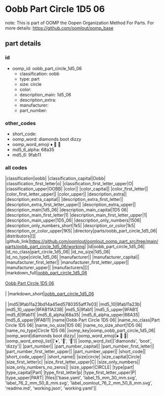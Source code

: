 # Oobb Part Circle 1D5 06  

note: This is part of OOMP the Oopen Organization Method For Parts. For more details: https://github.com/oomlout/oomp_base

##  part details





### id
* oomp_id: oobb_part_circle_1d5_06
  * classification: oobb
  * type: part
  * size: circle
  * color: 
  * description_main: 1d5_06
  * description_extra: 
  * manufacturer: 
  * part_number: 

### other_codes
* short_code: 
* oomp_word: diamonds boot dizzy
* oomp_word_emoji :diamonds: :boot: :dizzy:
* md5_6_alpha: 68a35
* md5_6: 9fab11

### all codes 
|classification|oobb|
|classification_capital|Oobb|
|classification_first_letter|o|
|classification_first_letter_upper|O|
|classification_upper|OOBB|
|color||
|color_capital||
|color_first_letter||
|color_first_letter_upper||
|color_upper||
|description_extra||
|description_extra_capital||
|description_extra_first_letter||
|description_extra_first_letter_upper||
|description_extra_upper||
|description_main|1d5_06|
|description_main_capital|1D5 06|
|description_main_first_letter|1|
|description_main_first_letter_upper|1|
|description_main_upper|1D5_06|
|description_only_numbers|1506|
|description_only_numbers_short|1k5|
|description_or_color|1k5|
|description_or_color_upper|1K5|
|directory|parts/oobb_part_circle_1d5_06|
|distributors|[]|
|github_link|https://github.com/oomlout/oomlout_oomp_part_src/tree/main/parts/oobb_part_circle_1d5_06/working|
|id|oobb_part_circle_1d5_06|
|id_no_class|part_circle_1d5_06|
|id_no_size|1d5_06|
|id_no_type|circle_1d5_06|
|manufacturer||
|manufacturer_capital||
|manufacturer_first_letter||
|manufacturer_first_letter_upper||
|manufacturer_upper||
|manufacturers|[]|
|markdown_full|[oobb_part_circle_1d5_06](https://github.com/oomlout/oomlout_oomp_part_src/tree/main/parts/oobb_part_circle_1d5_06/working)<br>[](https://github.com/oomlout/oomlout_oomp_part_src/tree/main/parts/oobb_part_circle_1d5_06/working)<br>[Oobb Part Circle 1D5 06](https://github.com/oomlout/oomlout_oomp_part_src/tree/main/parts/oobb_part_circle_1d5_06/working)<br><br>|
|markdown_short|[oobb_part_circle_1d5_06](https://github.com/oomlout/oomlout_oomp_part_src/tree/main/parts/oobb_part_circle_1d5_06/working)<br><br>|
|md5|9fab11a23bd14a45ed5780355aff7e03|
|md5_10|9fab11a23b|
|md5_10_upper|9FAB11A23B|
|md5_5|9fab1|
|md5_5_upper|9FAB1|
|md5_6|9fab11|
|md5_6_alpha|68a35|
|md5_6_alpha_upper|68A35|
|md5_6_upper|9FAB11|
|name|Oobb Part Circle 1D5 06|
|name_no_class|Part Circle 1D5 06|
|name_no_size|1D5 06|
|name_no_size_short|1D5 06|
|name_no_type|Circle 1D5 06|
|oomp_key|oomp_oobb_part_circle_1d5_06|
|oomp_word|diamonds boot dizzy|
|oomp_word_emoji|:diamonds: :boot: :dizzy:|
|oomp_word_emoji_list|[':diamonds:', ':boot:', ':dizzy:']|
|oomp_word_list|['diamonds', 'boot', 'dizzy']|
|part_number||
|part_number_capital||
|part_number_first_letter||
|part_number_first_letter_upper||
|part_number_upper||
|short_code||
|short_code_upper||
|short_name||
|size|circle|
|size_capital|Circle|
|size_first_letter|c|
|size_first_letter_upper|C|
|size_only_numbers||
|size_only_numbers_no_zeros||
|size_upper|CIRCLE|
|type|part|
|type_capital|Part|
|type_first_letter|p|
|type_first_letter_upper|P|
|type_upper|PART|
|files|['base.yaml', 'label_15_mm_30_mm.svg', 'label_76_2_mm_50_8_mm.svg', 'label_oomlout_76_2_mm_50_8_mm.svg', 'readme.md', 'working.json', 'working.yaml']|
